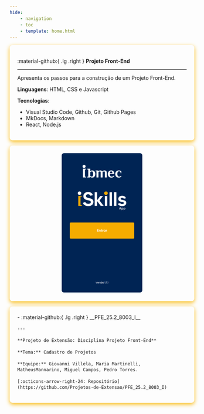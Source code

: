 ```yaml
---
hide:
    - navigation
    - toc
    - template: home.html
---
```


<div class="grid cards" style="grid-template-columns: repeat(3, 1fr); background: var(--md-default-bg-color);" markdown>

<div class="card" style="box-shadow: 0 4px 12px 0 #FAB90A; border-radius: 8px; padding: 1.5em; margin: 1em 0; background: var(--md-default-bg-color);" markdown>


:material-github:{ .lg .right } __Projeto Front-End__
  
---
  
Apresenta os passos para a construção de um Projeto Front-End.

**Linguagens**: HTML, CSS e Javascript

**Tecnologias**:

* Visual Studio Code, Github, Git, Github Pages
* MkDocs, Markdown
* React, Node.js
  
</div>

<div class="card" style="box-shadow: 0 4px 12px 0 #FAB90A; border-radius: 8px; padding: 1.5em; margin: 1em 0; background: var(--md-default-bg-color);" markdown>

<div style="flex:0 0 240px; display:flex; justify-content:center; align-items:center;">
  <a href="https://iskills.ibmec.edu.br" target="_blank"><img src="assets/iskills.png" alt="ibmec iskills" style="max-width:220px; width:100%; height:auto; border-radius:6px;" /></a>
</div>

</div>

<div class="card" style="box-shadow: 0 4px 12px 0 #FAB90A; border-radius: 8px; padding: 1.5em; margin: 1em 0; background: var(--md-default-bg-color);" markdown>
- :material-github:{ .lg .right } __PFE_25.2_8003_I__

    ---

    **Projeto de Extensão: Disciplina Projeto Front-End**

    **Tema:** Cadastro de Projetos

    **Equipe:** Giovanni Villela, Maria Martinelli, MatheusMannarino, Miguel Campos, Pedro Torres.

    [:octicons-arrow-right-24: Repositório](https://github.com/Projetos-de-Extensao/PFE_25.2_8003_I)
</div>
</div>
